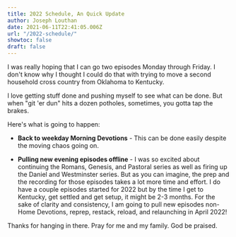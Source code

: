 ```yaml
---
title: 2022 Schedule, An Quick Update
author: Joseph Louthan
date: 2021-06-11T22:41:05.006Z
url: "/2022-schedule/"
showtoc: false
draft: false
---
```

I was really hoping that I can go two episodes Monday through Friday. I don't know why I thought I could do that with trying to move a second household cross country from Oklahoma to Kentucky.

I love getting stuff done and pushing myself to see what can be done. But when "git 'er dun" hits a dozen potholes, sometimes, you gotta tap the brakes.

Here's what is going to happen:

- **Back to weekday Morning Devotions** - This can be done easily despite the moving chaos going on.

- **Pulling new evening episodes offline** - I was so excited about continuing the Romans, Genesis, and Pastoral series as well as firing up the Daniel and Westminster series. But as you can imagine, the prep and the recording for those episodes takes a lot more time and effort. I do have a couple episodes started for 2022 but by the time I get to Kentucky, get settled and get setup, it might be 2-3 months. For the sake of clarity and consistency, I am going to pull new episodes non-Home Devotions, reprep, restack, reload, and relaunching in April 2022!

Thanks for hanging in there. Pray for me and my family. God be praised.